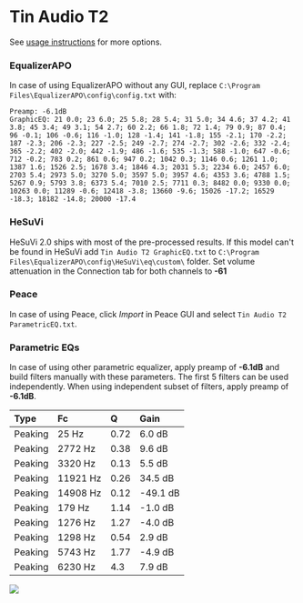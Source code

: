 # Tin Audio T2
See [usage instructions](https://github.com/jaakkopasanen/AutoEq#usage) for more options.

### EqualizerAPO
In case of using EqualizerAPO without any GUI, replace `C:\Program Files\EqualizerAPO\config\config.txt`
with:
```
Preamp: -6.1dB
GraphicEQ: 21 0.0; 23 6.0; 25 5.8; 28 5.4; 31 5.0; 34 4.6; 37 4.2; 41 3.8; 45 3.4; 49 3.1; 54 2.7; 60 2.2; 66 1.8; 72 1.4; 79 0.9; 87 0.4; 96 -0.1; 106 -0.6; 116 -1.0; 128 -1.4; 141 -1.8; 155 -2.1; 170 -2.2; 187 -2.3; 206 -2.3; 227 -2.5; 249 -2.7; 274 -2.7; 302 -2.6; 332 -2.4; 365 -2.2; 402 -2.0; 442 -1.9; 486 -1.6; 535 -1.3; 588 -1.0; 647 -0.6; 712 -0.2; 783 0.2; 861 0.6; 947 0.2; 1042 0.3; 1146 0.6; 1261 1.0; 1387 1.6; 1526 2.5; 1678 3.4; 1846 4.3; 2031 5.3; 2234 6.0; 2457 6.0; 2703 5.4; 2973 5.0; 3270 5.0; 3597 5.0; 3957 4.6; 4353 3.6; 4788 1.5; 5267 0.9; 5793 3.8; 6373 5.4; 7010 2.5; 7711 0.3; 8482 0.0; 9330 0.0; 10263 0.0; 11289 -0.6; 12418 -3.8; 13660 -9.6; 15026 -17.2; 16529 -18.3; 18182 -14.8; 20000 -17.4
```

### HeSuVi
HeSuVi 2.0 ships with most of the pre-processed results. If this model can't be found in HeSuVi add
`Tin Audio T2 GraphicEQ.txt` to `C:\Program Files\EqualizerAPO\config\HeSuVi\eq\custom\` folder.
Set volume attenuation in the Connection tab for both channels to **-61**

### Peace
In case of using Peace, click *Import* in Peace GUI and select `Tin Audio T2 ParametricEQ.txt`.

### Parametric EQs
In case of using other parametric equalizer, apply preamp of **-6.1dB** and build filters manually
with these parameters. The first 5 filters can be used independently.
When using independent subset of filters, apply preamp of **-6.1dB**.

| Type    | Fc       |    Q | Gain     |
|:--------|:---------|:-----|:---------|
| Peaking | 25 Hz    | 0.72 | 6.0 dB   |
| Peaking | 2772 Hz  | 0.38 | 9.6 dB   |
| Peaking | 3320 Hz  | 0.13 | 5.5 dB   |
| Peaking | 11921 Hz | 0.26 | 34.5 dB  |
| Peaking | 14908 Hz | 0.12 | -49.1 dB |
| Peaking | 179 Hz   | 1.14 | -1.0 dB  |
| Peaking | 1276 Hz  | 1.27 | -4.0 dB  |
| Peaking | 1298 Hz  | 0.54 | 2.9 dB   |
| Peaking | 5743 Hz  | 1.77 | -4.9 dB  |
| Peaking | 6230 Hz  | 4.3  | 7.9 dB   |

![](https://raw.githubusercontent.com/jaakkopasanen/AutoEq/master/results/oratory1990/harman_in-ear_2017-1/Tin%20Audio%20T2/Tin%20Audio%20T2.png)